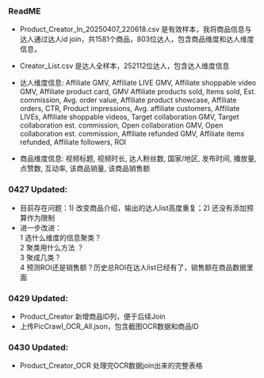 ### ReadME
- Product_Creator_In_20250407_220618.csv 是有效样本，我将商品信息与达人通过达人id join，共1581个商品，803位达人，包含商品维度和达人维度信息，
- Creator_List.csv 是达人全样本，252112位达人，包含达人维度信息

- 达人维度信息:
  Affiliate GMV, Affiliate LIVE GMV, Affiliate shoppable video GMV, Affiliate product card,
  GMV Affiliate products sold, Items sold, Est. commission, Avg. order value, Affiliate product showcase,
  Affiliate orders, CTR, Product impressions, Avg. affiliate customers, Affiliate LIVEs,
  Affiliate shoppable videos, Target collaboration GMV, Target collaboration est. commission, Open collaboration GMV,
  Open collaboration est. commission, Affiliate refunded GMV, Affiliate items refunded, Affiliate followers, ROI
- 商品维度信息:
  视频标题, 视频时长, 达人粉丝数, 国家/地区, 发布时间, 播放量, 点赞数, 互动率, 该商品销量, 该商品销售额

### 0427 Updated:
- 目前存在问题：1) 改变商品介绍，输出的达人list高度重复；2) 还没有添加预算作为限制
- 进一步改进：<br>
  1 选什么维度的信息聚类？<br>
  2 聚类用什么方法 ？<br>
  3 聚成几类？<br>
  4 预测ROI还是销售额？历史总ROI在达人list已经有了，销售额在商品数据里面

### 0429 Updated:
- Product_Creator 新增商品ID列，便于后续Join
- 上传PicCrawl_OCR_All.json，包含截图OCR数据和商品ID

### 0430 Updated:
- Product_Creator_OCR 处理完OCR数据join出来的完整表格
